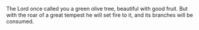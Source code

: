 The Lord once called you a green olive tree, beautiful with good fruit. But with the roar of a great tempest he will set fire to it, and its branches will be consumed.
